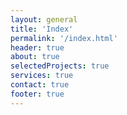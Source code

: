 ```yaml
---
layout: general
title: 'Index'
permalink: '/index.html'
header: true
about: true
selectedProjects: true
services: true
contact: true
footer: true
---
```

